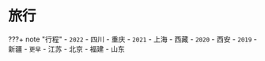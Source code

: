 # 旅行

???+ note "行程"
    - `2022` 
        - 四川
        - 重庆
    - `2021` 
        - 上海
        - 西藏
    - `2020`
        - 西安
    - `2019`
        - 新疆
    - `更早`
        - 江苏
        - 北京
        - 福建
        - 山东